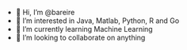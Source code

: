 - 👋 Hi, I’m @bareire
- 👀 I’m interested in Java, Matlab, Python, R and Go
- 🌱 I’m currently learning Machine Learning 
- 💞️ I’m looking to collaborate on anything

<!---
bareire/bareire is a ✨ special ✨ repository because its `README.md` (this file) appears on your GitHub profile.
You can click the Preview link to take a look at your changes.
--->
